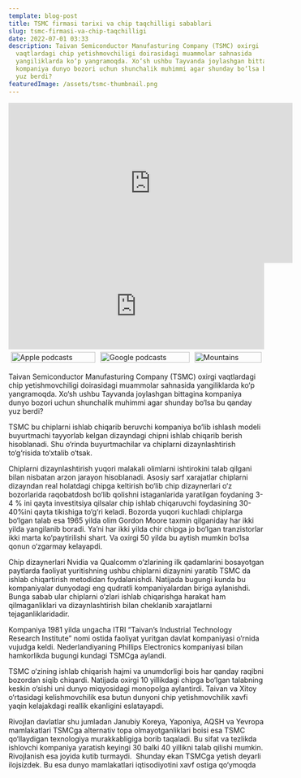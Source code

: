 ```yaml
---
template: blog-post
title: TSMC firmasi tarixi va chip taqchilligi sabablari
slug: tsmc-firmasi-va-chip-taqchilligi
date: 2022-07-01 03:33
description: Taivan Semiconductor Manufasturing Company (TSMC) oxirgi
  vaqtlardagi chip yetishmovchiligi doirasidagi muammolar sahnasida
  yangiliklarda ko‘p yangramoqda. Xo‘sh ushbu Tayvanda joylashgan bittagina
  kompaniya dunyo bozori uchun shunchalik muhimmi agar shunday bo‘lsa bu qanday
  yuz berdi?
featuredImage: /assets/tsmc-thumbnail.png
---
```

<iframe width="560" height="315" src="https://www.youtube.com/embed/hc6HZdkStXQ" title="YouTube video player" frameborder="0" allow="accelerometer; autoplay; clipboard-write; encrypted-media; gyroscope; picture-in-picture" allowfullscreen></iframe>

<iframe style="border: none;max-width: 100%;width:1px;min-width:100%;" height="170" scrolling="no" src="https://redcircle.com/embedded-player/sh/5cf6879e-e07d-4e34-8f03-8ff07826cfe8/ep/3094c52d-e78c-4512-99c6-24e177bbe998">
</iframe>

<style>
    .row {
    display: flex;
    }

    .column {
    flex: 33.33%;
    padding: 5px;
    }
</style>

<div class="row">
  <div class="column">
    <a href="https://podcasts.apple.com/us/podcast/yap-yangi-podcast/id1624016740" ><img src="/assets/apple_badge_76.png" alt="Apple podcasts" style="width:100%"> </a>
  </div>
  <div class="column">
    <a href="https://www.google.com/podcasts?feed=aHR0cHM6Ly9mZWVkcy5yZWRjaXJjbGUuY29tLzVjZjY4NzllLWUwN2QtNGUzNC04ZjAzLThmZjA3ODI2Y2ZlOA%3D%3D"><img src="/assets/google_badge.png" alt="Google podcasts" style="width:100%"></a>
  </div>
  <div class="column">
    <a href="https://open.spotify.com/show/1wxWoN2jjmMzlSdOwuOlf2"><img src="/assets/spotify-badge.png" alt="Mountains" style="width:100%"></a>
  </div>
</div>



Taivan Semiconductor Manufasturing Company (TSMC) oxirgi vaqtlardagi chip yetishmovchiligi doirasidagi muammolar sahnasida yangiliklarda ko‘p yangramoqda. Xo‘sh ushbu Tayvanda joylashgan bittagina kompaniya dunyo bozori uchun shunchalik muhimmi agar shunday bo‘lsa bu qanday yuz berdi?


TSMC bu chiplarni ishlab chiqarib beruvchi kompaniya bo‘lib ishlash modeli buyurtmachi tayyorlab kelgan dizayndagi chipni ishlab chiqarib berish hisoblanadi. Shu o‘rinda buyurtmachilar va chiplarni dizaynlashtirish to‘g‘risida to‘xtalib o‘tsak.

Chiplarni dizaynlashtirish yuqori malakali olimlarni ishtirokini talab qilgani bilan nisbatan arzon jarayon hisoblanadi. Asosiy sarf xarajatlar chiplarni dizayndan real holatdagi chipga keltirish bo‘lib chip dizaynerlari o‘z bozorlarida raqobatdosh bo‘lib qolishni istaganlarida yaratilgan foydaning 3-4 % ini qayta investitsiya qilsalar chip ishlab chiqaruvchi foydasining 30-40%ini qayta tikishiga to‘g‘ri keladi. Bozorda yuqori kuchladi chiplarga bo‘lgan talab esa 1965 yilda olim Gordon Moore taxmin qilganiday har ikki yilda yangilanib boradi. Yaʼni har ikki yilda chir chipga jo bo‘lgan tranzistorlar ikki marta ko‘paytirilishi shart. Va oxirgi 50 yilda bu aytish mumkin bo‘lsa qonun o‘zgarmay kelayapdi.

Chip dizaynerlari Nvidia va Qualcomm o‘zlarining ilk qadamlarini bosayotgan paytlarda faoliyat yuritishning ushbu chiplarni dizaynini yaratib TSMC da ishlab chiqartirish metodidan foydalanishdi. Natijada bugungi kunda bu kompaniyalar dunyodagi eng qudratli kompaniyalardan biriga aylanishdi. Bunga sabab ular chiplarni o‘zlari ishlab chiqarishga harakat ham qilmaganliklari va dizaynlashtirish bilan cheklanib xarajatlarni tejaganliklaridadir.

Kompaniya 1981 yilda ungacha ITRI “Taivanʼs Industrial Technology Research Institute” nomi ostida faoliyat yuritgan davlat kompaniyasi o‘rnida vujudga keldi. Nederlandiyaning Phillips Electronics kompaniyasi bilan hamkorlikda bugungi kundagi TSMCga aylandi.

TSMC o‘zining ishlab chiqarish hajmi va unumdorligi bois har qanday raqibni bozordan siqib chiqardi. Natijada oxirgi 10 yillikdagi chipga bo‘lgan talabning keskin o‘sishi uni dunyo miqyosidagi monopolga aylantirdi. Taivan va Xitoy o‘rtasidagi kelishmovchilik esa butun dunyoni chip yetishmovchilik xavfi yaqin kelajakdagi reallik ekanligini eslatayapdi.

Rivojlan davlatlar shu jumladan Janubiy Koreya, Yaponiya, AQSH va Yevropa mamlakatlari TSMCga alternativ topa olmayotganliklari boisi esa TSMC qo‘llaydigan texnologiya murakkabligiga borib taqaladi. Bu sifat va tezlikda ishlovchi kompaniya yaratish keyingi 30 balki 40 yillikni talab qilishi mumkin. Rivojlanish esa joyida kutib turmaydi.  Shunday ekan TSMCga yetish deyarli ilojsizdek. Bu esa dunyo mamlakatlari iqtisodiyotini xavf ostiga qo‘ymoqda